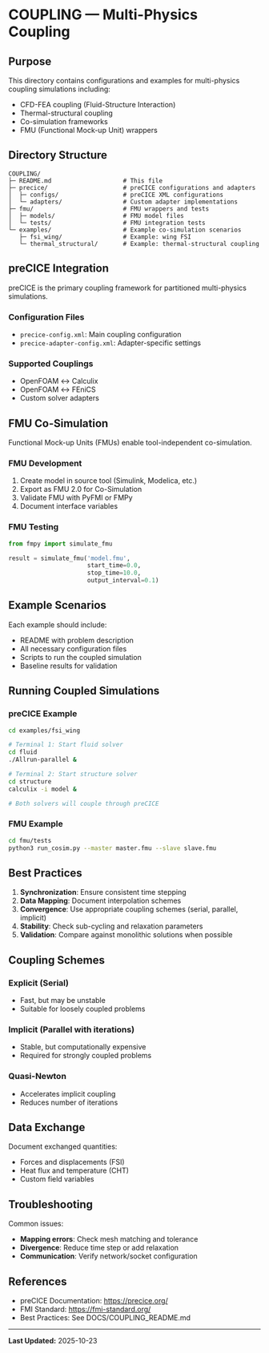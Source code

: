 # COUPLING — Multi-Physics Coupling

## Purpose

This directory contains configurations and examples for multi-physics coupling simulations including:
- CFD-FEA coupling (Fluid-Structure Interaction)
- Thermal-structural coupling
- Co-simulation frameworks
- FMU (Functional Mock-up Unit) wrappers

## Directory Structure

```
COUPLING/
├─ README.md                    # This file
├─ precice/                     # preCICE configurations and adapters
│  ├─ configs/                  # preCICE XML configurations
│  └─ adapters/                 # Custom adapter implementations
├─ fmu/                         # FMU wrappers and tests
│  ├─ models/                   # FMU model files
│  └─ tests/                    # FMU integration tests
└─ examples/                    # Example co-simulation scenarios
   ├─ fsi_wing/                 # Example: wing FSI
   └─ thermal_structural/       # Example: thermal-structural coupling
```

## preCICE Integration

preCICE is the primary coupling framework for partitioned multi-physics simulations.

### Configuration Files
- `precice-config.xml`: Main coupling configuration
- `precice-adapter-config.xml`: Adapter-specific settings

### Supported Couplings
- OpenFOAM ↔ Calculix
- OpenFOAM ↔ FEniCS
- Custom solver adapters

## FMU Co-Simulation

Functional Mock-up Units (FMUs) enable tool-independent co-simulation.

### FMU Development
1. Create model in source tool (Simulink, Modelica, etc.)
2. Export as FMU 2.0 for Co-Simulation
3. Validate FMU with PyFMI or FMPy
4. Document interface variables

### FMU Testing
```python
from fmpy import simulate_fmu

result = simulate_fmu('model.fmu', 
                      start_time=0.0,
                      stop_time=10.0,
                      output_interval=0.1)
```

## Example Scenarios

Each example should include:
- README with problem description
- All necessary configuration files
- Scripts to run the coupled simulation
- Baseline results for validation

## Running Coupled Simulations

### preCICE Example
```bash
cd examples/fsi_wing

# Terminal 1: Start fluid solver
cd fluid
./Allrun-parallel &

# Terminal 2: Start structure solver
cd structure
calculix -i model &

# Both solvers will couple through preCICE
```

### FMU Example
```bash
cd fmu/tests
python3 run_cosim.py --master master.fmu --slave slave.fmu
```

## Best Practices

1. **Synchronization**: Ensure consistent time stepping
2. **Data Mapping**: Document interpolation schemes
3. **Convergence**: Use appropriate coupling schemes (serial, parallel, implicit)
4. **Stability**: Check sub-cycling and relaxation parameters
5. **Validation**: Compare against monolithic solutions when possible

## Coupling Schemes

### Explicit (Serial)
- Fast, but may be unstable
- Suitable for loosely coupled problems

### Implicit (Parallel with iterations)
- Stable, but computationally expensive
- Required for strongly coupled problems

### Quasi-Newton
- Accelerates implicit coupling
- Reduces number of iterations

## Data Exchange

Document exchanged quantities:
- Forces and displacements (FSI)
- Heat flux and temperature (CHT)
- Custom field variables

## Troubleshooting

Common issues:
- **Mapping errors**: Check mesh matching and tolerance
- **Divergence**: Reduce time step or add relaxation
- **Communication**: Verify network/socket configuration

## References

- preCICE Documentation: https://precice.org/
- FMI Standard: https://fmi-standard.org/
- Best Practices: See DOCS/COUPLING_README.md

---

**Last Updated:** 2025-10-23
